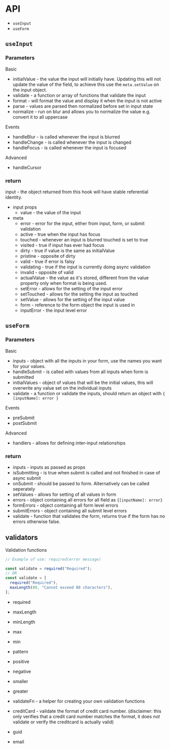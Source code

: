 # API

- `useInput`
- `useForm`

## `useInput`

### Parameters

Basic

- initialValue - the value the input will initially have. Updating this will not update the value of the field, to achieve this use the `meta.setValue` on the input object.
- validate - a function or array of functions that validate the input
- format - will format the value and display it when the input is not active
- parse - values are parsed then normalized before set in input state
- normalize - run on blur and allows you to normalize the value e.g. convert it to all uppercase

Events

- handleBlur - is called whenever the input is blurred
- handleChange - is called whenever the input is changed
- handleFocus - is called whenever the input is focused

Advanced

- handleCursor

### return

input - the object returned from this hook will have stable referential identity.

- input props
  - value - the value of the input
- meta
  - error - error for the input, either from input, form, or submit validation
  - active - true when the input has focus
  - touched - whenever an input is blurred touched is set to true
  - visited - true if input has ever had focus
  - dirty - true if value is the same as initialValue
  - pristine - opposite of dirty
  - valid - true if error is falsy
  - validating - true if the input is currently doing async validation
  - invalid - opposite of valid
  - actualValue - the value as it's stored, different from the value property only when format is being used.
  - setError - allows for the setting of the input error
  - setTouched - allows for the setting the input as touched
  - setValue - allows for the setting of the input value
  - form - reference to the form object the input is used in
  - inputError - the input level error

## `useForm`

### Parameters

Basic

- inputs - object with all the inputs in your form, use the names you want for your values.
- handleSubmit - is called with values from all inputs when form is submitted
- initialValues - object of values that will be the initial values, this will overwrite any value set on the individual inputs
- validate - a function or validate the inputs, should return an object with `{ [inputName]: error }`

Events

- preSubmit
- postSubmit

Advanced

- handlers - allows for defining inter-input relationships

### return

- inputs - inputs as passed as props
- isSubmitting - is true when submit is called and not finished in case of async submit
- onSubmit - should be passed to form. Alternatively can be called seperately
- setValues - allows for setting of all values in form
- errors - object containing all errors for all field as `{[inputName]: error}`
- formErrors - object containing all form level errors
- submitErrors - object containing all submit level errors
- validate - function that validates the form, returns true if the form has no errors otherwise false.

## validators

Validation functions

```js
// Example of use: required(error message)

const validate = required("Required");
// OR
const validate = [
  required("Required"),
  maxLength(80, "Cannot exceed 80 characters"),
];
```

- required
- maxLength
- minLength
- max
- min
- pattern
- positive
- negative
- smaller
- greater

- validateFn - a helper for creating your own validation functions
- creditCard - validate the format of credit card number. (disclaimer: this only verifies that a credit card number matches the format, it does _not_ validate or verify the creditcard is actually valid)
- guid
- email
